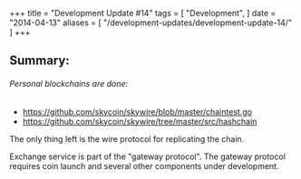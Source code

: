 +++
title = "Development Update #14"
tags = [
    "Development",
]
date = "2014-04-13"
aliases = [
	"/development-updates/development-update-14/"
]
+++

## Summary:

###### Personal blockchains are done:
- https://github.com/skycoin/skywire/blob/master/chaintest.go
- https://github.com/skycoin/skywire/tree/master/src/hashchain

The only thing left is the wire protocol for replicating the chain.

Exchange service is part of the "gateway protocol". The gateway protocol requires coin launch and several other components under development.
